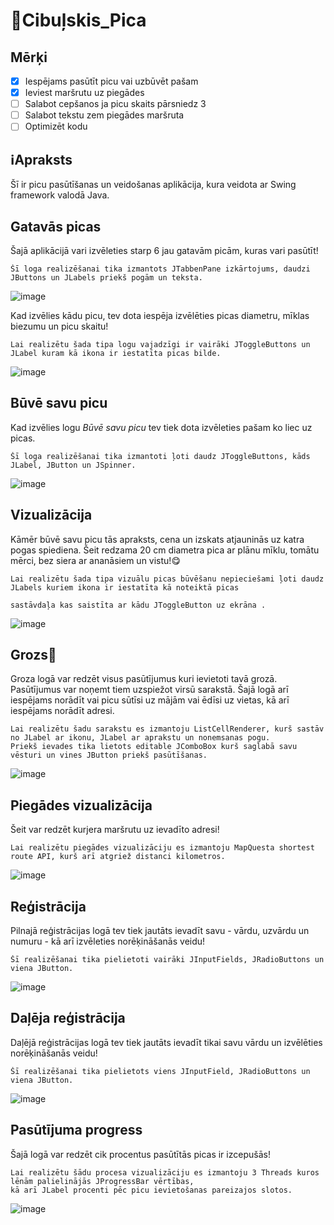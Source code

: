# :pizza:Cibuļskis_Pica

## Mērķi
- [x] Iespējams pasūtīt picu vai uzbūvēt pašam
- [x] Ieviest maršrutu uz piegādes
- [ ] Salabot cepšanos ja picu skaits pārsniedz 3
- [ ] Salabot tekstu zem piegādes maršruta
- [ ] Optimizēt kodu

## :information_source:Apraksts
Šī ir picu pasūtīšanas un veidošanas aplikācija, kura veidota ar Swing framework valodā Java.


## Gatavās picas
Šajā aplikācijā vari izvēleties starp 6 jau gatavām picām, kuras vari pasūtīt!
<pre><code>Šī loga realizēšanai tika izmantots JTabbenPane izkārtojums, daudzi JButtons un JLabels priekš pogām un teksta.</code></pre>
![image](https://user-images.githubusercontent.com/118617121/231410884-80c92e94-8365-4980-904a-954e90015f98.png)

Kad izvēlies kādu picu, tev dota iespēja izvēlēties picas diametru, mīklas biezumu un picu skaitu!

<pre><code>Lai realizētu šada tipa logu vajadzīgi ir vairāki JToggleButtons un JLabel kuram kā ikona ir iestatīta picas bilde.</code></pre>

![image](https://user-images.githubusercontent.com/118617121/231411701-0bd7eb9b-57f0-4cb2-9822-3b9684164b63.png)

## Būvē savu picu
Kad izvēlies logu *Būvē savu picu* tev tiek dota izvēleties pašam ko liec uz picas.
<pre><code>Šī loga realizēšanai tika izmantoti ļoti daudz JToggleButtons, kāds JLabel, JButton un JSpinner.</code></pre>
![image](https://user-images.githubusercontent.com/118617121/231412886-2226f087-1eb9-4010-8b30-55624361d815.png)
## Vizualizācija
Kāmēr būvē savu picu tās apraksts, cena un izskats atjauninās uz katra pogas spiediena.
Šeit redzama 20 cm diametra pica ar plānu mīklu, tomātu mērci, bez siera ar ananāsiem un vistu!:yum:
<pre><code>Lai realizētu šada tipa vizuālu picas būvēšanu nepieciešami ļoti daudz JLabels kuriem ikona ir iestatīta kā noteiktā picas <br>
sastāvdaļa kas saistīta ar kādu JToggleButton uz ekrāna .</code></pre>
![image](https://user-images.githubusercontent.com/118617121/231428156-c4f1976b-51af-40d4-9655-8e57b8377170.png)
## Grozs:shopping_cart:
Groza logā var redzēt visus pasūtījumus kuri ievietoti tavā grozā.
Pasūtījumus var noņemt tiem uzspiežot virsū sarakstā.
Šajā logā arī iespējams norādīt vai picu sūtīsi uz mājām vai ēdīsi uz vietas, kā arī iespējams norādīt adresi.

<pre><code>Lai realizētu šadu sarakstu es izmantoju ListCellRenderer, kurš sastāv no JLabel ar ikonu, JLabel ar aprakstu un nonemsanas pogu. 
Priekš ievades tika lietots editable JComboBox kurš saglabā savu vēsturi un vines JButton priekš pasūtīšanas.</code></pre>
![image](https://user-images.githubusercontent.com/118617121/231429651-4953d0d4-b22f-41cb-9549-aac53c404584.png)

## Piegādes vizualizācija
Šeit var redzēt kurjera maršrutu uz ievadīto adresi!
<pre><code>Lai realizētu piegādes vizualizāciju es izmantoju MapQuesta shortest route API, kurš arī atgriež distanci kilometros.</code></pre>
![image](https://user-images.githubusercontent.com/118617121/231431128-949f02d9-7331-4fb8-b15e-a9db59c23a34.png)


## Reģistrācija
Pilnajā reģistrācijas logā tev tiek jautāts ievadīt savu - vārdu, uzvārdu un numuru - kā arī izvēleties norēķināšanās veidu!
<pre><code>Šī realizēšanai tika pielietoti vairāki JInputFields, JRadioButtons un viena JButton.</code></pre>

![image](https://user-images.githubusercontent.com/118617121/231430137-c1998c53-3020-4ed5-bf53-a3334d08cd55.png)

## Daļēja reģistrācija
Daļējā reģistrācijas logā tev tiek jautāts ievadīt tikai savu vārdu un izvēlēties norēķināšanās veidu!
<pre><code>Šī realizēšanai tika pielietots viens JInputField, JRadioButtons un viena JButton.</code></pre>
![image](https://user-images.githubusercontent.com/118617121/231431486-04dca5c9-7542-49d8-bf9f-ce572dfeb176.png)


## Pasūtījuma progress
Šajā logā var redzēt cik procentus pasūtītās picas ir izcepušās!
<pre><code>Lai realizētu šādu procesa vizualizāciju es izmantoju 3 Threads kuros lēnām palielinājās JProgressBar vērtības,
kā arī JLabel procenti pēc picu ievietošanas pareizajos slotos.</code></pre>
![image](https://user-images.githubusercontent.com/118617121/231438298-60bce175-38ed-48dd-be01-263bd433248b.png)







